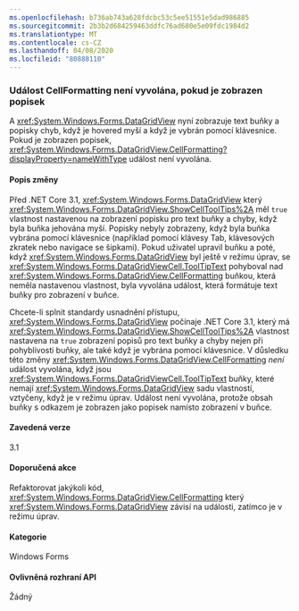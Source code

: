 ```yaml
---
ms.openlocfilehash: b736ab743a628fdcbc53c5ee51551e5dad986885
ms.sourcegitcommit: 2b3b2d684259463ddfc76ad680e5e09fdc1984d2
ms.translationtype: MT
ms.contentlocale: cs-CZ
ms.lasthandoff: 04/08/2020
ms.locfileid: "80888110"
---
```

### <a name="cellformatting-event-not-raised-if-tooltip-is-shown"></a>Událost CellFormatting není vyvolána, pokud je zobrazen popisek

A <xref:System.Windows.Forms.DataGridView> nyní zobrazuje text buňky a popisky chyb, když je hovered myší a když je vybrán pomocí klávesnice. Pokud je zobrazen popisek, <xref:System.Windows.Forms.DataGridView.CellFormatting?displayProperty=nameWithType> událost není vyvolána.

#### <a name="change-description"></a>Popis změny

Před .NET Core 3.1, <xref:System.Windows.Forms.DataGridView> který <xref:System.Windows.Forms.DataGridView.ShowCellToolTips%2A> měl `true` vlastnost nastavenou na zobrazení popisku pro text buňky a chyby, když byla buňka jehována myší. Popisky nebyly zobrazeny, když byla buňka vybrána pomocí klávesnice (například pomocí klávesy Tab, klávesových zkratek nebo navigace se šipkami). Pokud uživatel upravil buňku a poté, když <xref:System.Windows.Forms.DataGridView> byl ještě v režimu úprav, se <xref:System.Windows.Forms.DataGridViewCell.ToolTipText> pohyboval nad <xref:System.Windows.Forms.DataGridView.CellFormatting> buňkou, která neměla nastavenou vlastnost, byla vyvolána událost, která formátuje text buňky pro zobrazení v buňce.

Chcete-li splnit standardy usnadnění přístupu, <xref:System.Windows.Forms.DataGridView> počínaje .NET Core 3.1, který má <xref:System.Windows.Forms.DataGridView.ShowCellToolTips%2A> vlastnost nastavena na `true` zobrazení popisů pro text buňky a chyby nejen při pohyblivosti buňky, ale také když je vybrána pomocí klávesnice. V důsledku této změny <xref:System.Windows.Forms.DataGridView.CellFormatting> *není* událost vyvolána, když jsou <xref:System.Windows.Forms.DataGridViewCell.ToolTipText> buňky, které nemají <xref:System.Windows.Forms.DataGridView> sadu vlastností, vztyčeny, když je v režimu úprav. Událost není vyvolána, protože obsah buňky s odkazem je zobrazen jako popisek namísto zobrazení v buňce.

#### <a name="version-introduced"></a>Zavedená verze

3.1

#### <a name="recommended-action"></a>Doporučená akce

Refaktorovat jakýkoli kód, <xref:System.Windows.Forms.DataGridView.CellFormatting> který <xref:System.Windows.Forms.DataGridView> závisí na události, zatímco je v režimu úprav.

#### <a name="category"></a>Kategorie

Windows Forms

#### <a name="affected-apis"></a>Ovlivněná rozhraní API

Žádný

<!-- 

### Affected APIs

Not detectable via API analysis.

-->

